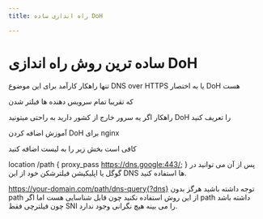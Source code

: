 ```yaml
---
title: راه اندازی ساده DoH

---
```




# ساده ترین روش راه اندازی DoH

تنها راهکار کارآمد برای این موضوع DNS over HTTPS یا به اختصار DoH هست

که تقریبا تمام سرویس دهنده ها فیلتر شدن

راهکار اگر یه سرور خارج از کشور دارید به راحتی میتونید DoH را تعریف کنید

آموزش اضافه کردن DoH برای nginx

کافی است بخش زیر را به لیست اضافه کنید

location /path {
    proxy_pass https://dns.google:443/;
}
پس از آن می توانید در گوگل یا اپلیکیشن فیلترشکن خود از این DNS ها استفاده کنید.

https://your-domain.com/path/dns-query{?dns}
توجه داشته باشید هرگز بدون path از این روش استفاده نکنید چون قابل شناسایی هست اما اگر path داشته باشد چون فیلترچی فقط SNI را می بینه هیچ نگرانی وجود ندارد. 
